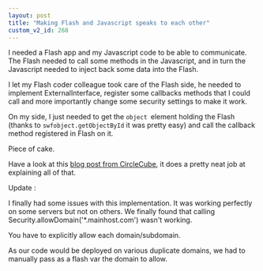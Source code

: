 ```yaml
---
layout: post
title: "Making Flash and Javascript speaks to each other"
custom_v2_id: 268
---
```


<p>I needed a Flash app and my Javascript code to be able to communicate. The Flash needed to call some methods in the Javascript, and in turn the Javascript needed to inject back some data into the Flash.</p>
<p>I let my Flash coder colleague took care of the Flash side, he needed to implement ExternalInterface, register some callbacks methods that I could call and more importantly change some security settings to make it work.</p>
<p>On my side, I just needed to get the <code>object </code>element holding the Flash (thanks to <code>swfobject.getObjectById</code> it was pretty easy) and call the callback method registered in Flash on it.</p>
<p>Piece of cake.</p>
<p>Have a look at this <a href="http://circlecube.com/2010/12/actionscript-as3-javascript-call-flash-to-and-from-javascript/">blog post from CircleCube</a>, it does a pretty neat job at explaining all of that.</p>
<p>Update :</p>
<p>I finally had some issues with this implementation. It was working perfectly on some servers but not on others. We finally found that calling Security.allowDomain('*.mainhost.com') wasn't working.</p>
<p>You have to explicitly allow each domain/subdomain.</p>
<p>As our code would be deployed on various duplicate domains, we had to manually pass as a flash var the domain to allow.</p>